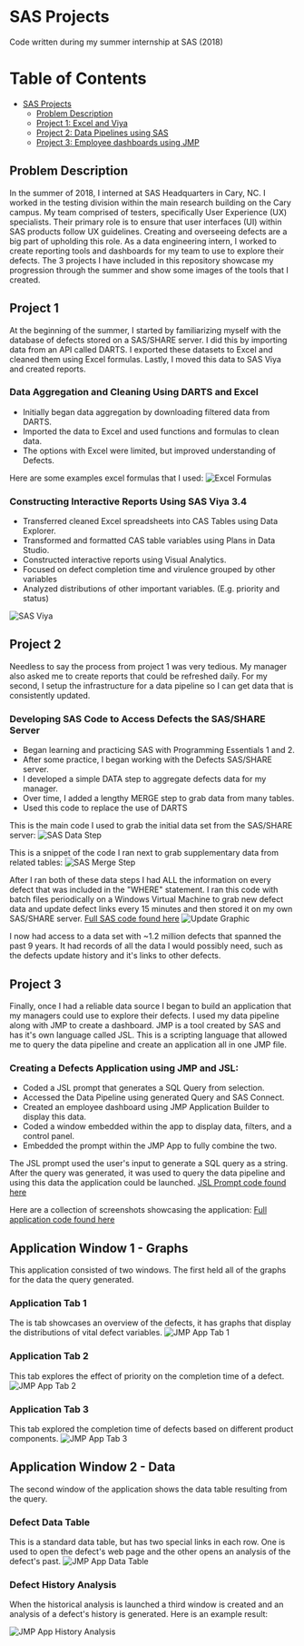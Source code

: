 # SAS Projects
Code written during my summer internship at SAS (2018)

Table of Contents
=================

   * [SAS Projects](#SAS-Projects)
       * [Problem Description](#problem-description)
       * [Project 1: Excel and Viya](#project-1)
       * [Project 2: Data Pipelines using SAS](#project-2)
       * [Project 3: Employee dashboards using JMP](#project-3)

## Problem Description

In the summer of 2018, I interned at SAS Headquarters in Cary, NC. I worked in the testing division within the main research building on the Cary campus. My team comprised of testers, specifically User Experience (UX) specialists. Their primary role is to ensure that user interfaces (UI) within SAS products follow UX guidelines. Creating and overseeing defects are a big part of upholding this role. As a data engineering intern, I worked to create reporting tools and dashboards for my team to use to explore their defects. The 3 projects I have included in this repository showcase my progression through the summer and show some images of the tools that I created.

## Project 1

At the beginning of the summer, I started by familiarizing myself with the database of defects stored on a SAS/SHARE server. I did this by importing data from an API called DARTS. I exported these datasets to Excel and cleaned them using Excel formulas. Lastly, I moved this data to SAS Viya and created reports.

### Data Aggregation and Cleaning Using DARTS and Excel
* Initially began data aggregation by downloading filtered data from DARTS.
* Imported the data to Excel and used functions and formulas to clean data.
* The options with Excel were limited, but improved understanding of Defects.

Here are some examples excel formulas that I used:
![Excel Formulas](https://i.imgur.com/nPBPKyg.png)

### Constructing Interactive Reports Using SAS Viya 3.4
* Transferred cleaned Excel spreadsheets into CAS Tables using Data Explorer.
* Transformed and formatted CAS table variables using Plans in Data Studio.
* Constructed interactive reports using Visual Analytics.
* Focused on defect completion time and virulence grouped by other variables
* Analyzed distributions of other important variables. (E.g. priority and status)

![SAS Viya](https://i.imgur.com/B1dMRKv.png)

## Project 2
Needless to say the process from project 1 was very tedious. My manager also asked me to create reports that could be refreshed daily. For my second, I setup the infrastructure for a data pipeline so I can get data that is consistently updated.

### Developing SAS Code to Access Defects the SAS/SHARE Server 
* Began learning and practicing SAS with Programming Essentials 1 and 2.
* After some practice, I began working with the Defects SAS/SHARE server.
* I developed a simple DATA step to aggregate defects data for my manager.
* Over time, I added a lengthy MERGE step to grab data from many tables.
* Used this code to replace the use of DARTS

This is the main code I used to grab the initial data set from the SAS/SHARE server:
![SAS Data Step](https://i.imgur.com/QCoFRwm.png)

This is a snippet of the code I ran next to grab supplementary data from related tables:
![SAS Merge Step](https://i.imgur.com/95CIy5d.png)

After I ran both of these data steps I had ALL the information on every defect that was included in the "WHERE" statement. I ran this code with batch files periodically on a Windows Virtual Machine to grab new defect data and update defect links every 15 minutes and then stored it on my own SAS/SHARE server. [Full SAS code found here](https://github.com/BenLu910/SAS-Projects/blob/master/DefectData.sas)
![Update Graphic](https://i.imgur.com/huoLhVm.png)

I now had access to a data set with ~1.2 million defects that spanned the past 9 years. It had records of all the data I would possibly need, such as the defects update history and it's links to other defects. 

## Project 3
Finally, once I had a reliable data source I began to build an application that my managers could use to explore their defects. I used my data pipeline along with JMP to create a dashboard. JMP is a tool created by SAS and has it's own language called JSL. This is a scripting language that allowed me to query the data pipeline and create an application all in one JMP file.

### Creating a Defects Application using JMP and JSL:
* Coded a JSL prompt that generates a SQL Query from selection.
* Accessed the Data Pipeline using generated Query and SAS Connect.
* Created an employee dashboard using JMP Application Builder to display this data.
* Coded a window embedded within the app to display data, filters, and a control panel.
* Embedded the prompt within the JMP App to fully combine the two.


The JSL prompt used the user's input to generate a SQL query as a string. After the query was generated, it was used to query the data pipeline and using this data the application could be launched. [JSL Prompt code found here](https://github.com/BenLu910/SAS-Projects/blob/master/QueryPrompt.jsl)


Here are a collection of screenshots showcasing the application:
[Full application code found here](https://github.com/BenLu910/SAS-Projects/blob/master/JMPApplication.jsl)
## Application Window 1 - Graphs
This application consisted of two windows. The first held all of the graphs for the data the query generated.
### Application Tab 1
The is tab showcases an overview of the defects, it has graphs that display the distributions of vital defect variables.
![JMP App Tab 1](https://i.imgur.com/54r59Xf.png)
### Application Tab 2
This tab explores the effect of priority on the completion time of a defect. 
![JMP App Tab 2](https://i.imgur.com/TAxJq9G.png)
### Application Tab 3
This tab explored the completion time of defects based on different product components.
![JMP App Tab 3](https://i.imgur.com/4rITTYN.png)

## Application Window 2 - Data
The second window of the application shows the data table resulting from the query.
### Defect Data Table
This is a standard data table, but has two special links in each row. One is used to open the defect's web page and the other opens an analysis of the defect's past.
![JMP App Data Table](https://i.imgur.com/yik7hdV.png)
### Defect History Analysis
When the historical analysis is launched a third window is created and an analysis of a defect's history is generated. 
Here is an example result:

![JMP App History Analysis](https://i.imgur.com/5dxjMUw.png)




